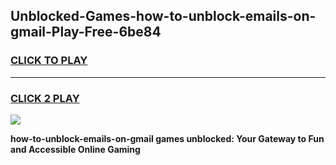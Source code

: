 
## Unblocked-Games-how-to-unblock-emails-on-gmail-Play-Free-6be84
<h3>
<a href="https://premium76.site?title=how-to-unblock-emails-on-gmail&ref=18A1">CLICK TO PLAY</a></h3>
<hr>

<h3>
<a href="https://premium76.site?title=how-to-unblock-emails-on-gmail&ref=18A1">CLICK 2 PLAY</a>
  
</h3>

<a href="https://premium76.site?title=how-to-unblock-emails-on-gmail&ref=18A1"><img src="https://clearcache.store/games.png"></a>


**how-to-unblock-emails-on-gmail games unblocked: Your Gateway to Fun and Accessible Online Gaming**
